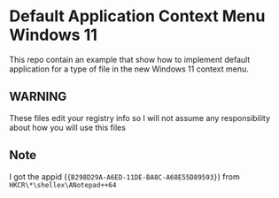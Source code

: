 # Default Application Context Menu Windows 11

This repo contain an example that show how to implement default application for a type of file in the new Windows 11 context menu.

## WARNING

These files edit your registry info so I will not assume any responsibility about how you will use this files

## Note
I got the appid (`{B298D29A-A6ED-11DE-BA8C-A68E55D89593}`) from `HKCR\*\shellex\ANotepad++64`